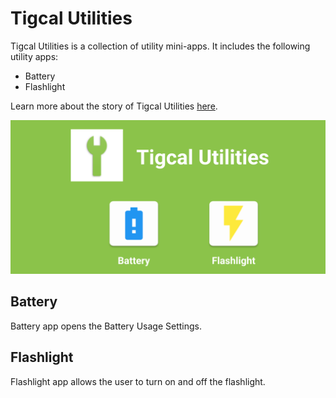 # Tigcal Utilities

Tigcal Utilities is a collection of utility mini-apps. It includes the following utility apps:

  * Battery
  * Flashlight

Learn more about the story of Tigcal Utilities [here](https://jomar.tigcal.com/2017/10/tigcal-utilities.html).

![Feature Graphic](art/feature-graphic.png)

## Battery

Battery app opens the Battery Usage Settings.

## Flashlight

Flashlight app allows the user to turn on and off the flashlight.
